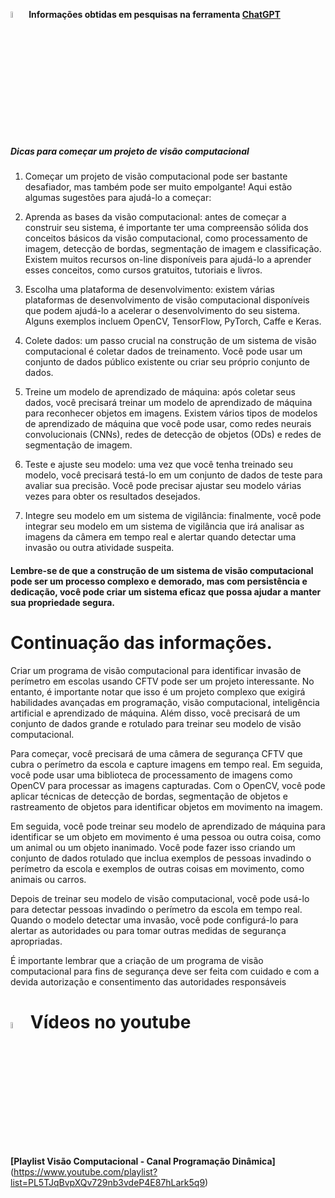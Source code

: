 <img src="https://upload.wikimedia.org/wikipedia/commons/thumb/0/04/ChatGPT_logo.svg/1200px-ChatGPT_logo.svg.png" alt="ChatGPT" width="5%"/> **Informações obtidas em pesquisas na ferramenta [ChatGPT](https://chat.openai.com/chat)**

##### Dicas para começar um projeto de visão computacional
1. Começar um projeto de visão computacional pode ser bastante desafiador, mas também pode ser muito empolgante! Aqui estão algumas sugestões para ajudá-lo a começar:

2. Aprenda as bases da visão computacional: antes de começar a construir seu sistema, é importante ter uma compreensão sólida dos conceitos básicos da visão computacional, como processamento de imagem, detecção de bordas, segmentação de imagem e classificação. Existem muitos recursos on-line disponíveis para ajudá-lo a aprender esses conceitos, como cursos gratuitos, tutoriais e livros.

3. Escolha uma plataforma de desenvolvimento: existem várias plataformas de desenvolvimento de visão computacional disponíveis que podem ajudá-lo a acelerar o desenvolvimento do seu sistema. Alguns exemplos incluem OpenCV, TensorFlow, PyTorch, Caffe e Keras.

4. Colete dados: um passo crucial na construção de um sistema de visão computacional é coletar dados de treinamento. Você pode usar um conjunto de dados público existente ou criar seu próprio conjunto de dados.

5. Treine um modelo de aprendizado de máquina: após coletar seus dados, você precisará treinar um modelo de aprendizado de máquina para reconhecer objetos em imagens. Existem vários tipos de modelos de aprendizado de máquina que você pode usar, como redes neurais convolucionais (CNNs), redes de detecção de objetos (ODs) e redes de segmentação de imagem.

6. Teste e ajuste seu modelo: uma vez que você tenha treinado seu modelo, você precisará testá-lo em um conjunto de dados de teste para avaliar sua precisão. Você pode precisar ajustar seu modelo várias vezes para obter os resultados desejados.

7. Integre seu modelo em um sistema de vigilância: finalmente, você pode integrar seu modelo em um sistema de vigilância que irá analisar as imagens da câmera em tempo real e alertar quando detectar uma invasão ou outra atividade suspeita.

#### Lembre-se de que a construção de um sistema de visão computacional pode ser um processo complexo e demorado, mas com persistência e dedicação, você pode criar um sistema eficaz que possa ajudar a manter sua propriedade segura.

# Continuação das informações.
Criar um programa de visão computacional para identificar invasão de perímetro em escolas usando CFTV pode ser um projeto interessante. No entanto, é importante notar que isso é um projeto complexo que exigirá habilidades avançadas em programação, visão computacional, inteligência artificial e aprendizado de máquina. Além disso, você precisará de um conjunto de dados grande e rotulado para treinar seu modelo de visão computacional.

Para começar, você precisará de uma câmera de segurança CFTV que cubra o perímetro da escola e capture imagens em tempo real. Em seguida, você pode usar uma biblioteca de processamento de imagens como OpenCV para processar as imagens capturadas. Com o OpenCV, você pode aplicar técnicas de detecção de bordas, segmentação de objetos e rastreamento de objetos para identificar objetos em movimento na imagem.

Em seguida, você pode treinar seu modelo de aprendizado de máquina para identificar se um objeto em movimento é uma pessoa ou outra coisa, como um animal ou um objeto inanimado. Você pode fazer isso criando um conjunto de dados rotulado que inclua exemplos de pessoas invadindo o perímetro da escola e exemplos de outras coisas em movimento, como animais ou carros.

Depois de treinar seu modelo de visão computacional, você pode usá-lo para detectar pessoas invadindo o perímetro da escola em tempo real. Quando o modelo detectar uma invasão, você pode configurá-lo para alertar as autoridades ou para tomar outras medidas de segurança apropriadas.

É importante lembrar que a criação de um programa de visão computacional para fins de segurança deve ser feita com cuidado e com a devida autorização e consentimento das autoridades responsáveis

# <img src="https://cdn-icons-png.flaticon.com/512/1384/1384060.png" alt="YouTube" width="5%"/> Vídeos no youtube

**[Playlist Visão Computacional - Canal Programação Dinâmica]** (https://www.youtube.com/playlist?list=PL5TJqBvpXQv729nb3vdeP4E87hLark5q9)

